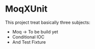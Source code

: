 # MoqXUnit

This project treat basically three subjects:

- Moq -> To be build yet
- Conditional IOC 
- And Test Fixture

